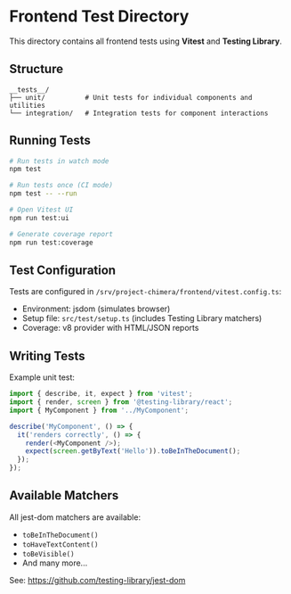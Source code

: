 # Frontend Test Directory

This directory contains all frontend tests using **Vitest** and **Testing Library**.

## Structure

```
__tests__/
├── unit/          # Unit tests for individual components and utilities
└── integration/   # Integration tests for component interactions
```

## Running Tests

```bash
# Run tests in watch mode
npm test

# Run tests once (CI mode)
npm test -- --run

# Open Vitest UI
npm run test:ui

# Generate coverage report
npm run test:coverage
```

## Test Configuration

Tests are configured in `/srv/project-chimera/frontend/vitest.config.ts`:
- Environment: jsdom (simulates browser)
- Setup file: `src/test/setup.ts` (includes Testing Library matchers)
- Coverage: v8 provider with HTML/JSON reports

## Writing Tests

Example unit test:

```typescript
import { describe, it, expect } from 'vitest';
import { render, screen } from '@testing-library/react';
import { MyComponent } from '../MyComponent';

describe('MyComponent', () => {
  it('renders correctly', () => {
    render(<MyComponent />);
    expect(screen.getByText('Hello')).toBeInTheDocument();
  });
});
```

## Available Matchers

All jest-dom matchers are available:
- `toBeInTheDocument()`
- `toHaveTextContent()`
- `toBeVisible()`
- And many more...

See: https://github.com/testing-library/jest-dom
